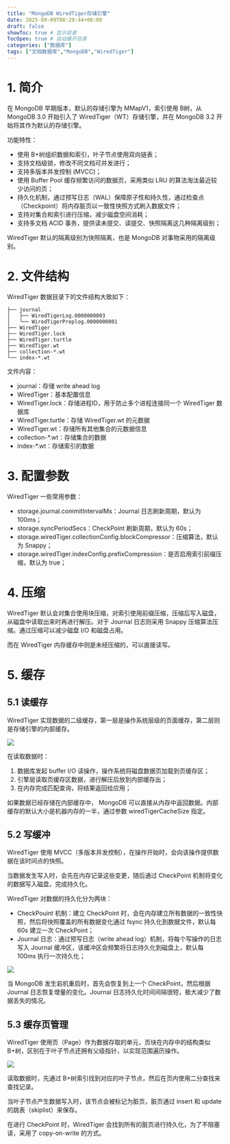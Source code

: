 ```yaml
---
title: "MongoDB WiredTiger存储引擎"
date: 2025-09-09T00:29:44+08:00
draft: false
showToc: true # 显示目录
TocOpen: true # 自动展开目录
categories: ["数据库"]
tags: ["文档数据库","MongoDB","WiredTiger"]
---
```


# 1. 简介

在 MongoDB 早期版本，默认的存储引擎为 MMapV1，索引使用 B树，从 MongoDB 3.0 开始引入了 WiredTiger（WT）存储引擎，并在 MongoDB 3.2 开始将其作为默认的存储引擎。

功能特性：

* 使用 B+树组织数据和索引，叶子节点使用双向链表；
* 支持文档级锁，修改不同文档可并发进行；
* 支持多版本并发控制 (MVCC)；
* 使用 Buffer Pool 缓存频繁访问的数据页，采用类似 LRU 的算法淘汰最近较少访问的页；
* 持久化机制，通过预写日志（WAL）保障原子性和持久性，通过检查点（Checkpoint）将内存脏页以一致性快照方式刷入数据文件；
* 支持对集合和索引进行压缩，减少磁盘空间消耗；
* 支持多文档 ACID 事务，提供读未提交、读提交、快照隔离这几种隔离级别；

WiredTiger 默认的隔离级别为快照隔离，也是 MongoDB 对事物采用的隔离级别。

# 2. 文件结构

WiredTiger 数据目录下的文件结构大致如下：

```
├── journal
│   ├── WiredTigerLog.0000000003
│   └── WiredTigerPreplog.0000000001
├── WiredTiger
├── WiredTiger.lock
├── WiredTiger.turtle
├── WiredTiger.wt
├── collection-*.wt
└── index-*.wt
```

文件内容：

* journal：存储 write ahead log
* WiredTiger：基本配置信息
* WiredTiger.lock：存储进程ID，用于防止多个进程连接同一个 WiredTiger 数据库
* WiredTiger.turtle：存储 WiredTiger.wt 的元数据
* WiredTiger.wt：存储所有其他集合的元数据信息
* collection-*.wt：存储集合的数据
* index-*.wt：存储索引的数据

# 3. 配置参数

WiredTiger 一些常用参数：

* storage.journal.commitIntervalMs：Journal 日志刷新周期，默认为 100ms；
* storage.syncPeriodSecs：CheckPoint 刷新周期，默认为 60s；
* storage.wiredTiger.collectionConfig.blockCompressor：压缩算法，默认为 Snappy；
* storage.wiredTiger.indexConfig.prefixCompression：是否启用索引前缀压缩，默认为 true；

# 4. 压缩

WiredTiger 默认会对集合使用块压缩，对索引使用前缀压缩，压缩后写入磁盘，从磁盘中读取出来时再进行解压。对于 Journal 日志则采用 Snappy 压缩算法压缩。通过压缩可以减少磁盘 I/O 和磁盘占用。

而在 WiredTiger 内存缓存中则是未经压缩的，可以直接读写。

# 5. 缓存

## 5.1 读缓存

WiredTiger 实现数据的二级缓存，第一层是操作系统层级的页面缓存，第二层则是存储引擎的内部缓存。

![](https://blog-1304941664.cos.ap-guangzhou.myqcloud.com/article_material/database/wiredtiger_read_cache.jpg)

在读取数据时：

1. 数据库发起 buffer I/O 读操作，操作系统将磁盘数据页加载到页缓存区；
2. 引擎层读取页缓存区数据，进行解压后放到内部缓存出；
3. 在内存完成匹配查询，将结果返回给应用；

如果数据已经存储在内部缓存中， MongoDB 可以直接从内存中返回数据。内部缓存的默认大小是机器内存的一半，通过参数 wiredTigerCacheSize 指定。

## 5.2 写缓冲

WiredTiger 使用 MVCC（多版本并发控制），在操作开始时，会向该操作提供数据在该时间点的快照。

当数据发生写入时，会先在内存记录这些变更，随后通过 CheckPoint 机制将变化的数据写入磁盘，完成持久化。

WiredTiger 对数据的持久化分为两块：

* CheckPouint 机制：建立 CheckPoint 时，会在内存建立所有数据的一致性快照，然后将快照覆盖的所有数据变化通过 fsync 持久化到数据文件，默认每 60s 建立一次 CheckPoint；
* Journal 日志：通过预写日志（write ahead log）机制，将每个写操作的日志写入 Journal 缓冲区，该缓冲区会频繁将日志持久化到磁盘上，默认每 100ms 执行一次持久化；

![](https://blog-1304941664.cos.ap-guangzhou.myqcloud.com/article_material/database/wiredtiger_checkpoint_journal.jpg)

当 MongoDB 发生宕机重启时，首先会恢复到上一个 CheckPoint，然后根据 Journal 日志恢复增量的变化。Journal 日志持久化时间间隔很短，极大减少了数据丢失的情况。

## 5.3 缓存页管理

WiredTiger 使用页（Page）作为数据存取的单元，页块在内存中的结构类似 B+树，区别在于叶子节点还拥有父级指针，以实现范围遍历操作。

![](https://blog-1304941664.cos.ap-guangzhou.myqcloud.com/article_material/database/wiredtiger_tree.jpg)

读取数据时，先通过 B+树索引找到对应的叶子节点，然后在页内使用二分查找来查找记录。

当叶子节点产生数据写入时，该节点会被标记为脏页，脏页通过 insert 和 update 的跳表（skiplist）来保存。

在进行 CheckPoint 时，WiredTiger 会找到所有的脏页进行持久化，为了不阻塞读，采用了 copy-on-write 的方式。

